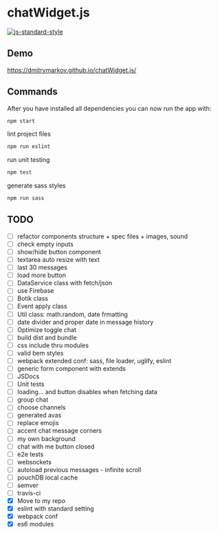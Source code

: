 # chatWidget.js

[![js-standard-style](https://img.shields.io/badge/code%20style-standard-brightgreen.svg)](http://standardjs.com)

## Demo

https://dmitrymarkov.github.io/chatWidget.js/

## Commands


After you have installed all dependencies you can now run the app with:
```bash
npm start
```

lint project files
```bash
npm run eslint
```

run unit testing
```bash
npm test
```

generate sass styles
```bash
npm run sass
```

## TODO

- [ ] refactor components structure + spec files + images, sound
- [ ] check empty inputs
- [ ] show/hide button component
- [ ] textarea auto resize with text
- [ ] last 30 messages
- [ ] load more button
- [ ] DataService class with fetch/json
- [ ] use Firebase
- [ ] Botik class
- [ ] Event apply class
- [ ] Util class: math.random, date frmatting
- [ ] date divider and proper date in message history
- [ ] Optimize toggle chat
- [ ] build dist and bundle
- [ ] css include thru modules
- [ ] valid bem styles
- [ ] webpack extended conf: sass, file loader, uglify, eslint
- [ ] generic form component with extends
- [ ] JSDocs
- [ ] Unit tests
- [ ] loading... and button disables when fetching data
- [ ] group chat
- [ ] choose channels
- [ ] generated avas
- [ ] replace emojis
- [ ] accent chat message corners
- [ ] my own background
- [ ] chat with me button closed
- [ ] e2e tests
- [ ] websockets
- [ ] autoload previous messages - infinite scroll
- [ ] pouchDB local cache
- [ ] semver
- [ ] travis-ci
- [x] Move to my repo
- [x] eslint with standard setting
- [x] webpack conf
- [x] es6 modules
